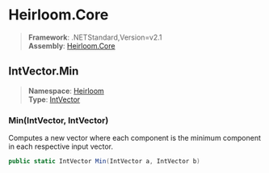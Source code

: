 # Heirloom.Core

> **Framework**: .NETStandard,Version=v2.1  
> **Assembly**: [Heirloom.Core][0]  

## IntVector.Min

> **Namespace**: [Heirloom][0]  
> **Type**: [IntVector][1]  

### Min(IntVector, IntVector)

Computes a new vector where each component is the minimum component in each respective input vector.

```cs
public static IntVector Min(IntVector a, IntVector b)
```

[0]: ../Heirloom.Core.md
[1]: Heirloom.IntVector.md
